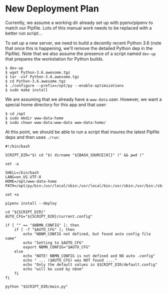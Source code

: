 # New Deployment Plan

Currently, we assume a working dir already set up with pyenv/pipenv to match our
Pipfile. Lots of this manual work needs to be replaced with a better run script...

To set up a new server, we need to build a decently recent Python 3.6 (note that
once this is happening, we'll remove the detailed Python dep in the Pipfile).
Note that we also assume the presence of a script named `dev-up` that prepares
the workstation for Python builds.

```
$ dev-up
$ wget Python-3.6.awesome.tgz
$ tar -zxf Python-3.6.awesome.tgz
$ cd Python-3.6.awesome.tgz
$ ./configure --prefix=/opt/py --enable-optimizations
$ sudo make install
```

We are assuming that we already have a `www-data` user. However, we want a special
home directory for this app and that user:

```
$ cd /opt
$ sudo mkdir www-data-home
$ sudo chown www-data:www-data www-data-home/
```

At this point, we should be able to run a script that insures the latest Pipfile
deps and then uses `./run`:

```
#!/bin/bash

SCRIPT_DIR="$( cd "$( dirname "${BASH_SOURCE[0]}" )" && pwd )"

set -a

SHELL=/bin/bash
LANG=en_US.UTF-8
HOME=/opt/www-data-home
PATH=/opt/py/bin:/usr/local/sbin:/usr/local/bin:/usr/sbin:/usr/bin:/sbin:/bin:/snap/bin

set +a

pipenv install --deploy

cd "${SCRIPT_DIR}"
AUTO_CFG="${SCRIPT_DIR}/current.config"

if [ "" == "$NBMN_CONFIG" ]; then
    if [ -f "$AUTO_CFG" ]; then
        echo "NBNM_CONFIG not defined, but found auto config file name"
        echo "Setting to $AUTO_CFG"
        export NBMN_CONFIG="$AUTO_CFG"
    else
        echo "NOTE! NBMN_CONFIG is not defined and NO auto .config"
        echo " ... ($AUTO_CFG) was NOT found ...."
        echo "Only the default values in $SCRIPT_DIR/default.config"
        echo "will be used by nbnm"
    fi
fi

python "$SCRIPT_DIR/main.py"
```
